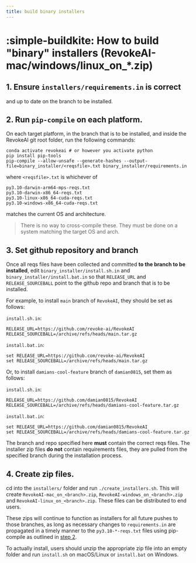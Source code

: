 ```yaml
---
title: build binary installers
---
```


# :simple-buildkite: How to build "binary" installers (RevokeAI-mac/windows/linux_on_*.zip)

## 1. Ensure `installers/requirements.in` is correct

and up to date on the branch to be installed.

## <a name="step-2"></a> 2. Run `pip-compile` on each platform.

On each target platform, in the branch that is to be installed, and
inside the RevokeAI git root folder, run the following commands:

```commandline
conda activate revokeai # or however you activate python
pip install pip-tools
pip-compile --allow-unsafe --generate-hashes --output-file=binary_installer/<reqsfile>.txt binary_installer/requirements.in
```
where `<reqsfile>.txt` is whichever of
```commandline
py3.10-darwin-arm64-mps-reqs.txt
py3.10-darwin-x86_64-reqs.txt
py3.10-linux-x86_64-cuda-reqs.txt
py3.10-windows-x86_64-cuda-reqs.txt
```
matches the current OS and architecture.
> There is no way to cross-compile these. They must be done on a system matching the target OS and arch.

## <a name="step-3"></a> 3. Set github repository and branch

Once all reqs files have been collected and committed **to the branch
to be installed**, edit `binary_installer/install.sh.in` and `binary_installer/install.bat.in` so that `RELEASE_URL`
and `RELEASE_SOURCEBALL` point to the github repo and branch that is
to be installed.

For example, to install `main` branch of `RevokeAI`, they should be
set as follows:

`install.sh.in`:
```commandline
RELEASE_URL=https://github.com/revoke-ai/RevokeAI
RELEASE_SOURCEBALL=/archive/refs/heads/main.tar.gz
```

`install.bat.in`:
```commandline
set RELEASE_URL=https://github.com/revoke-ai/RevokeAI
set RELEASE_SOURCEBALL=/archive/refs/heads/main.tar.gz
```

Or, to install `damians-cool-feature` branch of `damian0815`, set them
as follows:

`install.sh.in`:
```commandline
RELEASE_URL=https://github.com/damian0815/RevokeAI
RELEASE_SOURCEBALL=/archive/refs/heads/damians-cool-feature.tar.gz
```

`install.bat.in`:
```commandline
set RELEASE_URL=https://github.com/damian0815/RevokeAI
set RELEASE_SOURCEBALL=/archive/refs/heads/damians-cool-feature.tar.gz
```

The branch and repo specified here **must** contain the correct reqs
files. The installer zip files **do not** contain requirements files,
they are pulled from the specified branch during the installation
process.

## 4. Create zip files.

cd into the `installers/` folder and run
`./create_installers.sh`. This will create
`RevokeAI-mac_on_<branch>.zip`,
`RevokeAI-windows_on_<branch>.zip` and
`RevokeAI-linux_on_<branch>.zip`. These files can be distributed to end users.

These zips will continue to function as installers for all future
pushes to those branches, as long as necessary changes to
`requirements.in` are propagated in a timely manner to the
`py3.10-*-reqs.txt` files using pip-compile as outlined in [step
2](#step-2).

To actually install, users should unzip the appropriate zip file into an empty
folder and run `install.sh` on macOS/Linux or `install.bat` on
Windows.
